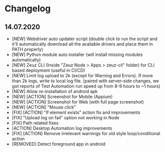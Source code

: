 # Changelog

## 14.07.2020

- [NEW] Webdriver auto updater script (double click to run the script and it'll
  automatically download all the available drivers and place them in PATH properly)
- [NEW] Python module auto installer (will install missing modules automatically)
- [NEW] Zeuz CLI (Inside "Zeuz Node > Apps > zeuz-cli" folder)
  for CLI based deployment (useful in CI/CD)
- [NEW] Limit log upload to 2k (except for Warning and Errors).
  If more than 2k logs, write to local log file. (paired with server-side changes,
  we got reports of Test Automation run speed up from 8-9 hours to ~1 hours)
- [NEW] Allow re-installation of android apk
- [NEW] [ACTION] Screenshot for Mobile (Appium)
- [NEW] [ACTION] Screenshot for Web (with full page screenshot)
- [NEW] [ACTION] "Mouse click"
- [FIX] [ACTION] "If element exists" action fix and improvements
- [FIX] "Upload log on fail" option not working in Node
- [FIX] Path related fixes
- [ACTION] Desktop Automation log improvements
- [FIX] [ACTION] Remove irrelevant warnings for old style loop/conditional action
- [REMOVED] Detect foreground app in android
